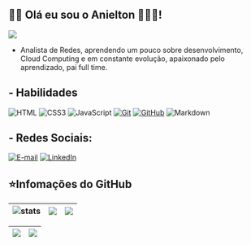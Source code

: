 ## 👋🏻 Olá eu sou o Anielton 🧑🏻‍💻! 
![](https://komarev.com/ghpvc/?username=anieltonjn&style=for-the-badge&abbreviated=true&color=red)

- Analista de Redes, aprendendo um pouco sobre desenvolvimento, Cloud Computing e em constante evolução, apaixonado pelo aprendizado, pai full time.

## - Habilidades

![HTML](https://img.shields.io/badge/HTML-000?style=for-the-badge&logo=html5&logoColor=30A3DC)
![CSS3](https://img.shields.io/badge/CSS3-000?style=for-the-badge&logo=css3&logoColor=E94D5F)
![JavaScript](https://img.shields.io/badge/JavaScript-000?style=for-the-badge&logo=javascript&logoColor=F0DB4F)
[![Git](https://img.shields.io/badge/Git-000?style=for-the-badge&logo=git&logoColor=E94D5F)](https://git-scm.com/doc)
[![GitHub](https://img.shields.io/badge/GitHub-000?style=for-the-badge&logo=github&logoColor=30A3DC)](https://docs.github.com/)
![Markdown](https://img.shields.io/badge/Markdown-000000?style=for-the-badge&logo=markdown&logoColor=white)

## - Redes Sociais:

[![E-mail](https://img.shields.io/badge/-Email-000?style=for-the-badge&logo=microsoft-outlook&logoColor=E94D5F)](mailto:anieltonjn@gmail.com)
[![LinkedIn](https://img.shields.io/badge/-LinkedIn-000?style=for-the-badge&logo=linkedin&logoColor=30A3DC)](https://www.linkedin.com/in/anielton-jos%C3%A9-do-nascimento-a0816921/)

## ⭐Infomações do GitHub

| ![stats](http://github-profile-summary-cards.vercel.app/api/cards/stats?username=anieltonjn&theme=blueberry) | ![](http://github-profile-summary-cards.vercel.app/api/cards/repos-per-language?username=anieltonjn&theme=blueberry) | ![](https://github-readme-stats.vercel.app/api/top-langs/?username=anieltonjn&layout=compact&theme=blueberry&border_color=333232) | 
| :-: | :-: | :-: |

|![](http://github-profile-summary-cards.vercel.app/api/cards/productive-time?username=anieltonjn&theme=blueberry&utcOffset=-3) |![](http://github-profile-summary-cards.vercel.app/api/cards/profile-details?username=anieltonjn&theme=blueberry)| 
| :-: | :-: |
